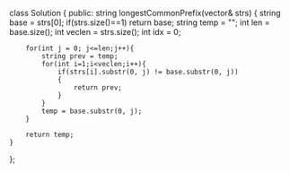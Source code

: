 class Solution {
public:
    string longestCommonPrefix(vector<string>& strs) {
        string base = strs[0];
        if(strs.size()==1)
            return base;
        string temp = "";
        int len = base.size();
        int veclen = strs.size();
        int idx = 0;

        for(int j = 0; j<=len;j++){
            string prev = temp;
            for(int i=1;i<veclen;i++){
                if(strs[i].substr(0, j) != base.substr(0, j))
                {
                    return prev;
                }
            }
            temp = base.substr(0, j);
        }

        return temp;
    }
};
